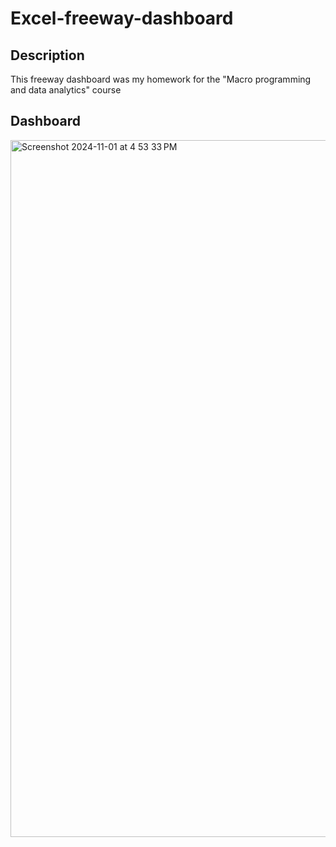 # Excel-freeway-dashboard

## Description

This freeway dashboard was my homework for the "Macro programming and data analytics" course

## Dashboard
<img width="1115" alt="Screenshot 2024-11-01 at 4 53 33 PM" src="https://github.com/user-attachments/assets/cdc4b449-2ae2-4d86-b534-f728bc360b33">
